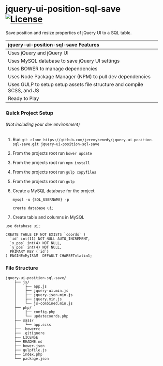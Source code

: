 # jquery-ui-position-sql-save [![License](https://poser.pugx.org/laravel/framework/license.svg)]()

Save position and resize properties of jQuery UI to a SQL table.

| jquery-ui-position-sql-save Features  |
| :------------ |
| Uses jQuery and jQuery UI |
| Uses MySQL database to save jQuery UI settings |
| Uses BOWER to manage dependencies |
| Uses Node Package Manager (NPM) to pull dev dependencies|
| Uses GULP to setup setup assets file structure and compile SCSS, and JS |
|Ready to Play|

### Quick Project Setup
###### (Not including your dev environment)
1. Run `git clone https://github.com/jeremykenedy/jquery-ui-position-sql-save.git jquery-ui-position-sql-save`
2. From the projects root run `bower update`
3. From the projects root run `npm install`
4. From the projects root run `gulp copyfiles`
5. From the projects root run `gulp`
6. Create a MySQL database for the project
   
   ```
   mysql -u {SQL_USERNAME} -p
   ```
   
   ```
   create database ui;
   ```
   
7. Create table and columns in MySQL
  ```
  use database ui;
  ```
  ```
  CREATE TABLE IF NOT EXISTS `coords` (
    `id` int(11) NOT NULL AUTO_INCREMENT,
    `x_pos` int(4) NOT NULL,
    `y_pos` int(4) NOT NULL,
    PRIMARY KEY (`id`)
  ) ENGINE=MyISAM  DEFAULT CHARSET=latin1;
  ```

### File Structure
```
jquery-ui-position-sql-save/
    ├── js/
    │    ├── app.js
    │    ├── jquery-ui.min.js
    │    ├── jquery.json.min.js
    │    ├── jquery.min.js 
    │    └── js-combined.min.js
    ├── php/
    │    ├── config.php
    │    └── updatecoords.php
    ├── sass/
    │    └── app.scss
    ├── .bowerrc
    ├── .gitignore
    ├── LICENSE
    ├── README.md
    ├── bower.json
    ├── gulpfile.js
    ├── index.php
    └── package.json
    
```
